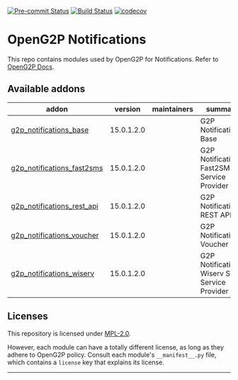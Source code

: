 
<!-- /!\ Non OCA Context : Set here the badge of your runbot / runboat instance. -->
[![Pre-commit Status](https://github.com/OpenG2P/openg2p-notifications/actions/workflows/pre-commit.yml/badge.svg?branch=15.0-develop)](https://github.com/OpenG2P/openg2p-notifications/actions/workflows/pre-commit.yml?query=branch%3A15.0-develop)
[![Build Status](https://github.com/OpenG2P/openg2p-notifications/actions/workflows/test.yml/badge.svg?branch=15.0-develop)](https://github.com/OpenG2P/openg2p-notifications/actions/workflows/test.yml?query=branch%3A15.0-develop)
[![codecov](https://codecov.io/gh/OpenG2P/openg2p-notifications/branch/15.0-develop/graph/badge.svg)](https://codecov.io/gh/OpenG2P/openg2p-notifications)
<!-- /!\ Non OCA Context : Set here the badge of your translation instance. -->

<!-- /!\ do not modify above this line -->

# OpenG2P Notifications

This repo contains modules used by OpenG2P for Notifications. Refer to [OpenG2P Docs](https://docs.openg2p.org).

<!-- /!\ do not modify below this line -->

<!-- prettier-ignore-start -->

[//]: # (addons)

Available addons
----------------
addon | version | maintainers | summary
--- | --- | --- | ---
[g2p_notifications_base](g2p_notifications_base/) | 15.0.1.2.0 |  | G2P Notifications: Base
[g2p_notifications_fast2sms](g2p_notifications_fast2sms/) | 15.0.1.2.0 |  | G2P Notifications: Fast2SMS Service Provider
[g2p_notifications_rest_api](g2p_notifications_rest_api/) | 15.0.1.2.0 |  | G2P Notifications: REST API
[g2p_notifications_voucher](g2p_notifications_voucher/) | 15.0.1.2.0 |  | G2P Notifications: Voucher
[g2p_notifications_wiserv](g2p_notifications_wiserv/) | 15.0.1.2.0 |  | G2P Notifications: Wiserv SMS Service Provider

[//]: # (end addons)

<!-- prettier-ignore-end -->

## Licenses

This repository is licensed under [MPL-2.0](LICENSE).

However, each module can have a totally different license, as long as they adhere to OpenG2P
policy. Consult each module's `__manifest__.py` file, which contains a `license` key
that explains its license.

----
<!-- /!\ Non OCA Context : Set here the full description of your organization. -->
